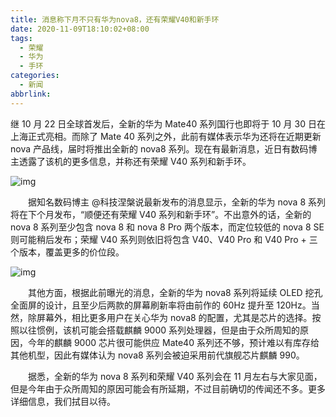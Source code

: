 ```yaml
---
title: 消息称下月不只有华为nova8，还有荣耀V40和新手环
date: 2020-11-09T18:10:02+08:00
tags:
  - 荣耀
  - 华为
  - 手环
categories:
  - 新闻
abbrlink:
---
```


继 10 月 22 日全球首发后，全新的华为 Mate40 系列国行也即将于 10 月 30 日在上海正式亮相。而除了 Mate 40 系列之外，此前有媒体表示华为还将在近期更新 nova 产品线，届时将推出全新的 nova8 系列。现在有最新消息，近日有数码博主透露了该机的更多信息，并称还有荣耀 V40 系列和新手环。

![img](https://cdn.jsdelivr.net/gh/yakeing/Documentation@main/Hexo/images/b788-kcaeqzw9569401.jpg)

　　据知名数码博主 @科技涅槃说最新发布的消息显示，全新的华为 nova 8 系列将在下个月发布，“顺便还有荣耀 V40 系列和新手环”。不出意外的话，全新的 nova 8 系列至少包含 nova 8 和 nova 8 Pro 两个版本，而定位较低的 nova 8 SE 则可能稍后发布；荣耀 V40 系列则依旧将包含 V40、V40 Pro 和 V40 Pro + 三个版本，覆盖更多的价位段。

![img](https://cdn.jsdelivr.net/gh/yakeing/Documentation@main/Hexo/images/4201-kcaeqzw9569436.jpg)

　　其他方面，根据此前曝光的消息，全新的华为 nova8 系列将延续 OLED 挖孔全面屏的设计，且至少后两款的屏幕刷新率将由前作的 60Hz 提升至 120Hz。当然，除屏幕外，相比更多用户在关心华为 nova8 的配置，尤其是芯片的选择。按照以往惯例，该机可能会搭载麒麟 9000 系列处理器，但是由于众所周知的原因，今年的麒麟 9000 芯片很可能供应 Mate40 系列还不够，预计难以有库存给其他机型，因此有媒体认为 nova8 系列会被迫采用前代旗舰芯片麒麟 990。

　　据悉，全新的华为 nova 8 系列和荣耀 V40 系列会在 11 月左右与大家见面，但是今年由于众所周知的原因可能会有所延期，不过目前确切的传闻还不多。更多详细信息，我们拭目以待。